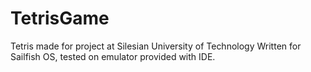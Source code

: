 TetrisGame
==========

Tetris made for project at Silesian University of Technology
Written for Sailfish OS, tested on emulator provided with IDE.
